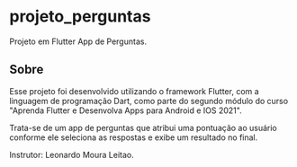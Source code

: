# projeto_perguntas

Projeto em Flutter App de Perguntas.

## Sobre

Esse projeto foi desenvolvido utilizando o framework Flutter, com
a linguagem de programação Dart, como parte do segundo módulo do curso
"Aprenda Flutter e Desenvolva Apps para Android e IOS 2021".

Trata-se de um app de perguntas que atribui uma pontuação ao usuário
conforme ele seleciona as respostas e exibe um resultado no final.

Instrutor: Leonardo Moura Leitao.